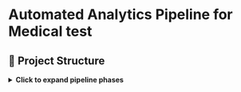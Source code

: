 # **Automated Analytics Pipeline for Medical test**

## 📁 Project Structure

<details>
<summary><strong>Click to expand pipeline phases</strong></summary>

### 🛠️ Creation of Public version is in progress
### 🚀 Original version was launched on March 2025, tested and works properly

---

### **Process-pipeline**

- `1_create-daily-report-base` Power Shell
- `2_run-it-by-6-schedules` Task Scheduler
- `3_create-email-drafts-by-6-schedules` App Script

### 📁 Repository Structure

- `visuals/` – infographics
- `docs/` -  project documentation

---

###  [`1_create-daily-report-base`](link)
- Automates daily generation of a report folder with corresponding name and date, using 6 different schedules a month.  
- Automates daily generation of Word report templates for 5 different locations (address, physician name, date, extra detailes for some offices)
- Automates daily generation of e-mail drafts (regarding 6 schedules and 5 locations) for proceeding reports to the next step process.

---

🔐 Disclaimer All names, schedules, and content are synthetic. This branch is designed strictly for portfolio demonstration and technical evaluation purposes.

</details>





